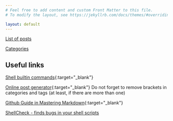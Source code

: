 ```yaml
---
# Feel free to add content and custom Front Matter to this file.
# To modify the layout, see https://jekyllrb.com/docs/themes/#overriding-theme-defaults

layout: default
---
```


<a href="/posts">List of posts</a>

<a href="/categories">Categories</a>

## Useful links

[Shell builtin commands](http://www.gnu.org/savannah-checkouts/gnu/bash/manual/bash.html#Bourne-Shell-Builtins){:target="_blank"}

[Online post generator](https://anasrar.github.io/Jekyll-Post-Generator/){:target="_blank"} 
    Do not forget to remove brackets in categories and tags (at least, if there are more than one)

[Github Guide in Mastering Markdown](https://guides.github.com/features/mastering-markdown/){:target="_blank"}

[ShellCheck - finds bugs in your shell scripts](https://www.shellcheck.net/#)
